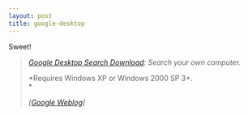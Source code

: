 ```yaml
---
layout: post
title: google-desktop
---
```

Sweet!

> [*Google Desktop Search
> Download*](http://desktop.google.com/ "Google Desktop Search Download")*:
> Search your own computer.*
>
> *Requires Windows XP or Windows 2000 SP 3+.\
> *
>
> *[*[*Google Weblog*](http://google.blogspace.com/archives/001435)*]*

 

